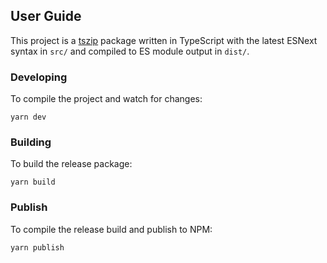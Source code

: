 ## User Guide

This project is a [tszip](https://github.com/tszip/tszip) package written in
TypeScript with the latest ESNext syntax in `src/` and compiled to ES module
output in `dist/`.

### Developing
To compile the project and watch for changes:

```
yarn dev
```

### Building
To build the release package:

```
yarn build
```

### Publish
To compile the release build and publish to NPM:

```
yarn publish
```